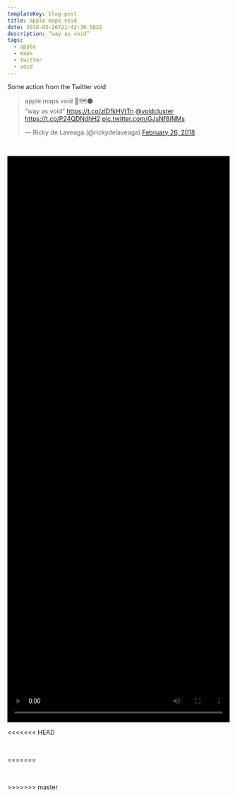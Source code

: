 ```yaml
---
templateKey: blog-post
title: apple maps void
date: 2018-02-26T21:42:30.582Z
description: “way as void”
tags:
  - apple
  - maps
  - twitter
  - void
---
```

Some action from the Twitter void

<blockquote class="twitter-tweet" data-lang="en"><p lang="en" dir="ltr">apple maps void 📱🗺⚫️<br>“way as void” <a href="https://t.co/zlDfkHVtTn">https://t.co/zlDfkHVtTn</a> <a href="https://twitter.com/voidcluster?ref_src=twsrc%5Etfw">@voidcluster</a> <a href="https://t.co/P24QDNdhH2">https://t.co/P24QDNdhH2</a> <a href="https://t.co/GJsNf8INMs">pic.twitter.com/GJsNf8INMs</a></p>&mdash; Ricky de Laveaga (@rickydelaveaga) <a href="https://twitter.com/rickydelaveaga/status/967962694891454464?ref_src=twsrc%5Etfw">February 26, 2018</a></blockquote>

<p>&nbsp;</p>

<video src="/img/rickydelaveaga-967962694891454464.mp4" poster="https://pbs.twimg.com/ext_tw_video_thumb/967962657377599489/pu/img/S_NIvBnmmGOFFEE0.jpg" controls="" style="width: 100%; height: 100%; max-width: 590px; max-height: 1280px; background-color: black; transform: rotate(0deg) scale(1);"></video>

<<<<<<< HEAD
<p>&nbsp;</p>
=======
<p>&nbsp;</p>
>>>>>>> master
